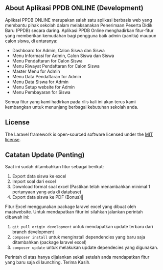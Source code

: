 ## About Aplikasi PPDB ONLINE (Development)

Aplikasi PPDB ONLINE merupakan salah satu aplikasi berbasis web yang membantu pihak sekolah dalam melaksanakan Penerimaan Peserta Didik Baru (PPDB) secara daring. Aplikasi PPDB Online menghadirkan fitur-fitur yang memberikan kemudahan bagi pengguna baik admin (panitia) maupun calon siswa, di antaranya:

-   Dashboard for Admin, Calon Siswa dan Siswa
-   Menu Informasi for Admin, Calon Siswa dan Siswa
-   Menu Pendaftaran for Calon Siswa
-   Menu Riwayat Pendaftaran for Calon Siswa
-   Master Menu for Admin
-   Menu Data Pendaftaran for Admin
-   Menu Data Siswa for Admin
-   Menu Setup website for Admin
-   Menu Pembayaran for Siswa

Semua fitur yang kami hadirkan pada rilis kali ini akan terus kami kembangkan untuk menunjang berbagai kebutuhan sekolah anda.

## License

The Laravel framework is open-sourced software licensed under the [MIT license](https://opensource.org/licenses/MIT).

## Catatan Update (Penting)

Saat ini sudah ditambahkan fitur sebagai berikut:

1. Export data siswa ke excel
2. Import soal dari excel
3. Download format soal excel (Pastikan telah menambahkan minimal 1 pertanyaan yang ada di database)
4. Export data siswa ke PDF (Bonus)🚀

Fitur Excel menggunakan package laravel excel yang dibuat oleh maatwebsite. Untuk mendapatkan fitur ini silahkan jalankan perintah dibawah ini:

1. `git pull origin development` untuk mendapatkan update terbaru dari branch development
2. `composer install` untuk menginstall dependencies yang baru saja ditambahkan (package laravel excel)
3. `composer update` untuk melakukan update dependecies yang digunakan.

Perintah di atas hanya dijalankan sekali setelah anda mendapatkan fitur yang baru saja di launching. Terima Kasih.
